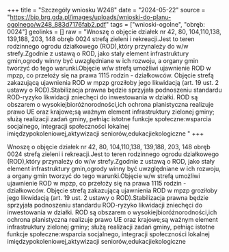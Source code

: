 +++
title = "Szczegóły wniosku W248"
date = "2024-05-22"
source = "https://bip.brg.gda.pl/images/uploads/wnioski-do-planu-ogolnego/w248_883d7176fab2.pdf"
tags = ["wnioski-ogolne", "obręb: 0024"]
geolinks = []
raw = "Wnoszę o objęcie działek nr 42, 80, 104,110,138, 139,188, 203, 148 obręb 0024 strefą zieleni i rekreacji.Jest to teren rodzinnego ogrodu działkowego (ROD),który przynależy do w/w strefy.Zgodnie z ustawą o ROD, jako stały element infrastruktury gmin,ogrody winny być uwzględniane w ich rozwoju, a organy gmin tworzyć do tego warunki.Objęcie w/w strefą umożliwi ujawnienie ROD w mpzp, co przełoży się na prawa 1115 rodzin - działkowców. Objęcie strefą zakazującą ujawnienia ROD w mpzp groziłoby jego likwidacją (art. 19 ust. 2 ustawy o ROD).Stabilizacja prawna będzie sprzyjała podnoszeniu standardu ROD-ryzyko likwidacji zniechęci do inwestowania w działki. ROD są obszarem o wysokiejbioróżnorodności,ich ochrona planistyczna realizuje prawo UE oraz krajowe;są ważnym element infrastruktury zielonej gminy; służą realizacji zadań gminy, pełniąc istotne funkcje społeczne:wsparcia socjalnego, integracji społeczności lokalnej imiędzypokoleniowej,aktywizacji seniorów,edukacjiekologiczne "
+++

Wnoszę o objęcie działek nr 42, 80, 104,110,138, 139,188, 203, 148 obręb 0024
strefą zieleni i rekreacji.Jest to teren rodzinnego ogrodu działkowego (ROD),który przynależy do
w/w strefy.Zgodnie z ustawą o ROD, jako stały element infrastruktury gmin,ogrody winny być
uwzględniane w ich rozwoju, a organy gmin tworzyć do tego warunki.Objęcie w/w strefą
umożliwi ujawnienie ROD w mpzp, co przełoży się na prawa 1115 rodzin - działkowców. Objęcie
strefą zakazującą ujawnienia ROD w mpzp groziłoby jego likwidacją (art. 19 ust. 2 ustawy o
ROD).Stabilizacja prawna będzie sprzyjała podnoszeniu standardu ROD-ryzyko likwidacji
zniechęci do inwestowania w działki. ROD są obszarem o wysokiejbioróżnorodności,ich ochrona
planistyczna realizuje prawo UE oraz krajowe;są ważnym element infrastruktury zielonej gminy;
służą realizacji zadań gminy, pełniąc istotne funkcje społeczne:wsparcia socjalnego, integracji
społeczności lokalnej imiędzypokoleniowej,aktywizacji seniorów,edukacjiekologiczne



